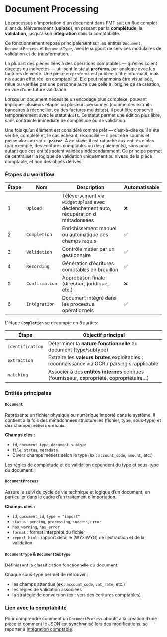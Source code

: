 # Document Processing

Le processus d'importation d'un document dans FMT suit un flux complet allant du téléversement (**upload**), en passant par la **complétude**, la **validation**, jusqu'à son **intégration** dans la comptabilité.

Ce fonctionnement repose principalement sur les entités `Document`, `DocumentProcess` et `DocumentType`, avec le support de services modulaires de validation et de transformation.


La plupart des pièces liées à des opérations comptables — qu’elles soient directes ou indirectes — utilisent le statut **`proforma`**, par analogie avec les factures de vente. Une pièce en `proforma` est publiée à titre informatif, mais n’a aucun effet réel en comptabilité. Elle peut néanmoins être visualisée, relue ou vérifiée par une personne autre que celle à l’origine de sa création, en vue d’une future validation.

Lorsqu’un document nécessite un encodage plus complexe, pouvant impliquer plusieurs étapes ou plusieurs personnes (comme des extraits bancaires à réconcilier, ou des factures multisites), il peut être conservé temporairement avec le statut **`draft`**. Ce statut permet une édition plus libre, sans contrainte immédiate de complétude ou de validation.

Une fois qu’un élément est considéré comme prêt — c’est-à-dire qu’il a été vérifié, complété et, le cas échéant, réconcilié — il peut être soumis et passe alors au statut **`posted`**. À ce stade, il est rattaché aux entités cibles (par exemple, des écritures comptables ou des paiements), sans pour autant que ces entités soient validées indépendamment. Ce principe permet de centraliser la logique de validation uniquement au niveau de la pièce comptable, et non des objets dérivés.



### Étapes du workflow

| Étape | Nom            | Description                                                  | Automatisable |
| ----- | -------------- | ------------------------------------------------------------ | ------------- |
| 1     | `Upload`       | Téléversement via `widgetUpload` avec déclenchement auto, récupération d métadonnées | ❌             |
| 2     | `Completion`   | Enrichissement manuel ou automatique des champs requis       | ✅             |
| 3     | `Validation`   | Contrôle métier par un gestionnaire                          | ✅             |
| 4     | `Recording`    | Génération d’écritures comptables en brouillon               | ✅             |
| 5     | `Confirmation` | Approbation finale (direction, juridique, etc.)              | ❌             |
| 6     | `Intégration`  | Document intégré dans les processus opérationnels            | ✅             |



L'étape **`Completion`** se décompte en 3 parties:

| Étape            | Objectif principal                                           |
| ---------------- | ------------------------------------------------------------ |
| `identification` | Déterminer la **nature fonctionnelle** du document (type/subtype) |
| `extraction`     | Extraire les **valeurs brutes** exploitables : reconnaissance via OCR / parsing si applicable |
| `matching`       | Associer à des **entités internes** connues (fournisseur, copropriété, copropriétaire…) |



### Entités principales

#### `Document`

Représente un fichier physique ou numérique importé dans le système. Il contient à la fois des métadonnées structurelles (fichier, type, sous-type) et des champs métiers enrichis.

**Champs clés :**

- `id`, `document_type`, `document_subtype`
- `file`, `status`, `metadata`
- Divers champs métiers selon le type (ex : `account_code`, `amount`, etc.)

Les règles de complétude et de validation dépendent du type et sous-type du document.


#### `DocumentProcess`

Assure le suivi du cycle de vie technique et logique d’un document, en particulier dans le cadre d’un traitement d’importation.

**Champs clés :**

- `id`, `document_id`, `type = "import"`
- `status` : `pending`, `processing`, `success`, `error`
- `has_warning`, `has_error`
- `format` : format interprété du fichier
- `report_html` : rapport détaillé (WYSIWYG) de l’extraction et de la validation


#### `DocumentType` & `DocumentSubType`

Définissent la classification fonctionnelle du document. 

Chaque sous-type permet de retrouver :

- les champs attendus (ex : `account_code`, `vat_rate`, etc.)
- les règles de validation associées
- la stratégie de conversion (ex : vers des écritures comptables)

### Lien avec la comptabilité

Pour comprendre comment un `DocumentProcess` aboutit à la création d’une pièce et comment le JSON est synchronisé lors des modifications, se reporter à [Intégration comptable](document-integration.md).
